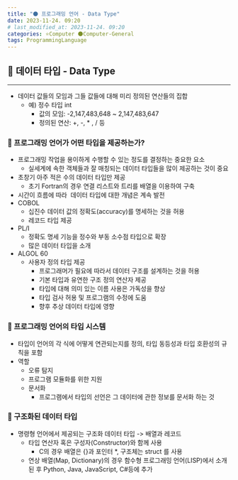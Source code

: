 ```yaml
---
title: "🌑 프로그래밍 언어 - Data Type"
date: 2023-11-24. 09:20
# last_modified_at: 2023-11-24. 09:20
categories: ⭐Computer 🌑Computer-General
tags: ProgrammingLanguage
---
```


## 💫 데이터 타입 - Data Type

---

- 데이터 값들의 모임과 그들 값들에 대해 미리 정의된 연산들의 집합
  - 예) 정수 타입 int
    - 값의 모임: -2,147,483,648 ~ 2,147,483,647
    - 정의된 연산: +, -, * , / 등

### 🫧 프로그래밍 언어가 어떤 타입을 제공하는가?

- 프로그래밍 작업을 용이하게 수행할 수 있는 정도를 결정하는 중요한 요소
  - 실세계에 속한 객체들과 잘 매칭되는 데이터 타입들을 많이 제공하는 것이 중요
- 초창기 아주 적은 수의 데이터 타입만 제공
  - 초기 Fortran의 경우 연결 리스트와 트리를 배열을 이용하여 구축
- 시간이 흐름에 따라  데이터 타입에 대한 개념은 계속 발전
- COBOL
  - 십진수 데이터 값의 정확도(accuracy)를 명세하는 것을 허용
  - 레코드 타입 제공
- PL/I
  - 정확도 명세 기능을 정수와 부동 소수점 타입으로 확장
  - 많은 데이터 타입을 소개
- ALGOL 60
  - 사용자 정의 타입 제공
    - 프로그래머가 필요에 따라서 데이터 구조를 설계하는 것을 허용
    - 기본 타입과 유연한 구조 정의 연산자 제공
    - 타입에 대해 의미 있는 이름 사용은 가독성을 향상
    - 타입 검사 허용 및 프로그램의 수정에 도움
    - 향후 추상 데이터 타입에 영향

### 🫧 프로그래밍 언어의 타입 시스템

- 타입이 언어의 각 식에 어떻게 연관되는지를 정의, 타입 동등성과 타입 호환성의 규칙을 포함
- 역할
  - 오류 탐지
  - 프로그램 모듈화를 위한 지원
  - 문서화
    - 프로그램에서 타입의 선언은 그 데이터에 관한 정보를 문서화 하는 것

### 🫧 구조화된 데이터 타입

- 명령형 언어에서 제공되는 구조화 데이터 타입 -> 배열과 레코드
  - 타입 연산자 혹은 구성자(Constructor)와 함께 사용
    - C의 경우 배열은 {}과 포인터 *, 구조체는 struct 를 사용
  - 연상 배열(Map, Dictionary)의 경우 함수형 프로그래밍 언어(LISP)에서 소개된 후 Python, Java, JavaScript, C#등에 추가
